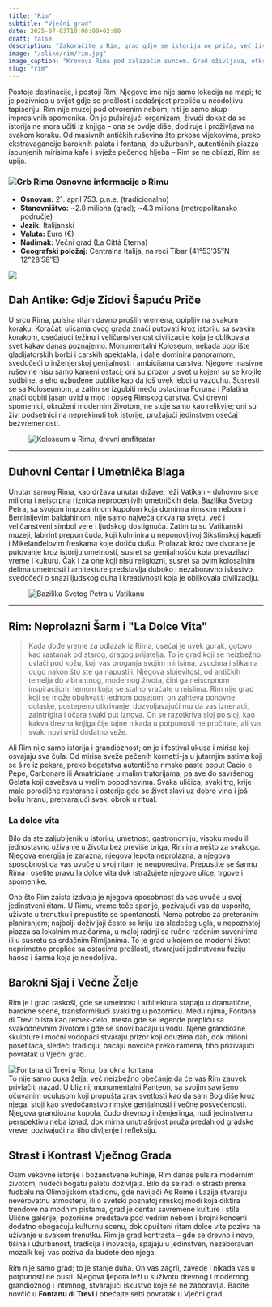 ```yaml
---
title: "Rim"
subtitle: "Vječni grad"
date: 2025-07-03T10:00:00+02:00
draft: false
description: "Zakoračite u Rim, grad gdje se istorija ne priča, već živi na svakom koraku. Otkrijte autentični duh Vječnog Grada."
image: "/slike/rim/rim.jpg"
image_caption: "Krovovi Rima pod zalazećim suncem. Grad oživljava, otkrivajući svoje slojeve istorije."
slug: "rim"
---
```


<p class="intro-paragraph">Postoje destinacije, i postoji Rim. Njegovo ime nije samo lokacija na mapi; to je pozivnica u svijet gdje se prošlost i sadašnjost prepliću u neodoljivu tapiseriju. <span class="highlight-text">Rim</span> nije muzej pod otvorenim nebom, niti je samo skup impresivnih spomenika. On je pulsirajući organizam, živući dokaz da se istorija ne mora učiti iz knjiga – ona se ovdje diše, dodiruje i proživljava na svakom koraku. Od masivnih antičkih ruševina što prkose vijekovima, preko ekstravagancije baroknih palata i fontana, do užurbanih, autentičnih piazza ispunjenih mirisima kafe i svježe pečenog hljeba – Rim se ne obilazi, Rim se upija.</p>

<div class="content-with-image-layout">
    <div class="info-box">
        <h3><img src="/slike/rim/grb_rim.png" alt="Grb Rima" class="info-box-icon" loading="lazy"> Osnovne informacije o Rimu</h3>
        <ul>
            <li><strong>Osnovan:</strong> 21. april 753. p.n.e. (tradicionalno)</li>
            <li><strong>Stanovništvo:</strong> ~2.8 miliona (grad); ~4.3 miliona (metropolitansko područje)</li>
            <li><strong>Jezik:</strong> Italijanski</li>
            <li><strong>Valuta:</strong> Euro (€)</li>
            <li><strong>Nadimak:</strong> Večni grad (La Città Eterna)</li>
            <li><strong>Geografski položaj:</strong> Centralna Italija, na reci Tibar (41°53′35″N 12°28′58″E)</li>
        </ul>
    </div>
    <figure class="article-image-box" style="margin: 0;">
      <img src="/slike/rim/rim1.jpg">
    </figure>
</div>

## Dah Antike: Gdje Zidovi Šapuću Priče

U srcu Rima, pulsira ritam davno prošlih vremena, opipljiv na svakom koraku. Koračati ulicama ovog grada znači putovati kroz istoriju sa svakim korakom, osećajući težinu i veličanstvenost civilizacije koja je oblikovala svet kakav danas poznajemo. Monumentalni <span class="highlight-text">Koloseum</span>, nekada poprište gladijatorskih borbi i carskih spektakla, i dalje dominira panoramom, svedočeći o inženjerskoj genijalnosti i ambicijama carstva. Njegove masivne ruševine nisu samo kameni ostaci; oni su prozor u svet u kojem su se krojile sudbine, a eho uzbuđene publike kao da još uvek lebdi u vazduhu. Susresti se sa Koloseumom, a zatim se izgubiti među ostacima Foruma i Palatina, znači dobiti jasan uvid u moć i opseg Rimskog carstva. Ovi drevni spomenici, okruženi modernim životom, ne stoje samo kao relikvije; oni su živi podsetnici na neprekinuti tok istorije, pružajući jedinstven osećaj bezvremenosti.

<figure class="article-image-box">
  <img src="/slike/rim/koloseum.jpg" alt="Koloseum u Rimu, drevni amfiteatar" loading="lazy">
</figure>

---

## Duhovni Centar i Umetnička Blaga

Unutar samog Rima, kao država unutar države, leži <span class="highlight-text">Vatikan</span> – duhovno srce miliona i neiscrpna riznica neprocenjivih umetničkih dela. Bazilika Svetog Petra, sa svojom impozantnom kupolom koja dominira rimskim nebom i Berninijevim baldahinom, nije samo najveća crkva na svetu, već i veličanstveni simbol vere i ljudskog dostignuća. Zatim tu su Vatikanski muzeji, labirint prepun čuda, koji kulminira u neponovljivoj Sikstinskoj kapeli i Mikelanđelovim freskama koje dotiču dušu. Prolazak kroz ove dvorane je putovanje kroz istoriju umetnosti, susret sa genijalnošću koja prevazilazi vreme i kulturu. Čak i za one koji nisu religiozni, susret sa ovim kolosalnim delima umetnosti i arhitekture predstavlja duboko i nezaboravno iskustvo, svedočeći o snazi ljudskog duha i kreativnosti koja je oblikovala civilizaciju.

<figure class="article-image-box">
  <img src="/slike/rim/vatikan.jpg" alt="Bazilika Svetog Petra u Vatikanu" loading="lazy">
</figure>

---

## Rim: Neprolazni Šarm i "La Dolce Vita"

> Kada dođe vreme za odlazak iz Rima, osećaj je uvek gorak, gotovo kao rastanak od starog, dragog prijatelja. To je grad koji se neizbežno uvlači pod kožu, koji vas proganja svojim mirisima, zvucima i slikama dugo nakon što ste ga napustili. Njegova slojevitost, od antičkih temelja do vibrantnog, modernog života, čini ga neiscrpnom inspiracijom, temom kojoj se stalno vraćate u mislima. Rim nije grad koji se može obuhvatiti jednom posetom; on zahteva ponovne dolaske, postepeno otkrivanje, dozvoljavajući mu da vas iznenadi, zaintrigira i očara svaki put iznova. On se razotkriva sloj po sloj, kao kakva drevna knjiga čije tajne nikada u potpunosti ne pročitate, ali vas svaki novi uvid dodatno veže.

Ali Rim nije samo istorija i grandioznost; on je i festival ukusa i mirisa koji osvajaju sva čula. Od mirisa sveže pečenih kornetti-ja u jutarnjim satima koji se šire iz pekara, preko bogatstva autentične rimske paste poput <span class="highlight-text">Cacio e Pepe, Carbonare ili Amatriciane</span> u malim tratorijama, pa sve do savršenog Gelata koji osvežava u vrelim popodnevima. Svaka uličica, svaki trg, krije male porodične restorane i osterije gde se život slavi uz dobro vino i još bolju hranu, pretvarajući svaki obrok u ritual.

 <div class="tip-box">
   <h3>La dolce vita</h3>
   <p>Bilo da ste zaljubljenik u istoriju, umetnost, gastronomiju, visoku modu ili jednostavno uživanje u životu bez previše briga, Rim ima nešto za svakoga. Njegova energija je zarazna, njegova lepota neprolazna, a njegova sposobnost da vas uvuče u svoj ritam je neuporediva. Prepustite se šarmu Rima i osetite pravu la dolce vita dok istražujete njegove ulice, trgove i spomenike.</p>
</div>

Ono što Rim zaista izdvaja je njegova sposobnost da vas uvuče u svoj jedinstveni ritam. U Rimu, vreme teče sporije, pozivajući vas da usporite, uživate u trenutku i prepustite se spontanosti. Nema potrebe za preteranim planiranjem; najbolji doživljaji često se kriju iza sledećeg ugla, u nepoznatoj piazza sa lokalnim muzičarima, u maloj radnji sa ručno rađenim suvenirima ili u susretu sa srdačnim Rimljanima. To je grad u kojem se moderni život neprimetno prepliće sa ostacima prošlosti, stvarajući jedinstvenu fuziju haosa i šarma koja je neodoljiva.


## Barokni Sjaj i Večne Želje

Rim je i grad raskoši, gde se umetnost i arhitektura stapaju u dramatične, barokne scene, transformišući svaki trg u pozornicu. Među njima, <span class="highlight-text">Fontana di Trevi</span> blista kao remek-delo, mesto gde se legende prepliću sa svakodnevnim životom i gde se snovi bacaju u vodu. Njene grandiozne skulpture i moćni vodopadi stvaraju prizor koji oduzima dah, dok milioni posetilaca, sledeći tradiciju, bacaju novčiće preko ramena, tiho prizivajući povratak u <span class="highlight-text">Vječni grad</span>.
<figure class="article-image-box" style="margin: 0;">
      <img src="/slike/rim/trevi.jpg" alt="Fontana di Trevi u Rimu, barokna fontana" loading="lazy">
    </figure>
 To nije samo puka želja, već neizbežno obećanje da će vas Rim zauvek privlačiti nazad. U blizini, monumentalni <span class="highlight-text">Panteon</span>, sa svojim savršeno očuvanim oculusom koji propušta zrak svetlosti kao da sam Bog diše kroz njega, stoji kao svedočanstvo rimske genijalnosti i večne posvećenosti. Njegova grandiozna kupola, čudo drevnog inženjeringa, nudi jedinstvenu perspektivu neba iznad, dok mirna unutrašnjost pruža predah od gradske vreve, pozivajući na tiho divljenje i refleksiju.

## Strast i Kontrast Vječnog Grada

Osim vekovne istorije i božanstvene kuhinje, Rim danas pulsira modernim životom, nudeći bogatu paletu doživljaja. Bilo da se radi o strasti prema fudbalu na Olimpijskom stadionu, gde navijači <span class="highlight-text">As Rome</span> i <span class="highlight-text">Lazija</span> stvaraju neverovatnu atmosferu, ili o svetski poznatoj rimskoj modi koja diktira trendove na modnim pistama, grad je centar savremene kulture i stila. Ulične galerije, pozorišne predstave pod vedrim nebom i brojni koncerti dodatno obogaćuju kulturnu scenu, dok opušteni ritam dolce vite poziva na uživanje u svakom trenutku. Rim je grad kontrasta – gde se drevno i novo, tišina i užurbanost, tradicija i inovacija, spajaju u jedinstven, nezaboravan mozaik koji vas poziva da budete deo njega.</p>

Rim nije samo grad; to je stanje duha. On vas zagrli, zavede i nikada vas u potpunosti ne pusti. Njegova ljepota leži u suživotu drevnog i modernog, grandioznog i intimnog, stvarajući iskustvo koje se ne zaboravlja.
Bacite novčić u **Fontanu di Trevi** i obećajte sebi povratak u <span class="highlight-text">Vječni grad</span>.
